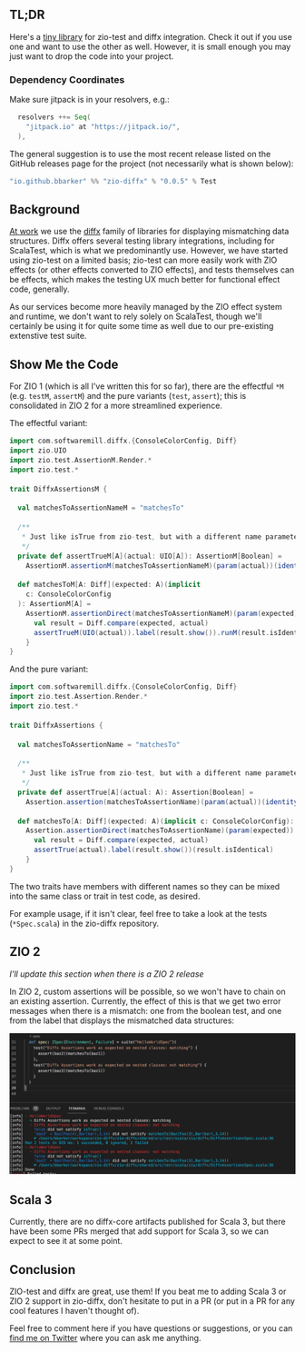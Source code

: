 ## TL;DR

Here's a [tiny library](https://github.com/bbarker/zio-diffx)
for zio-test and diffx integration. Check it out
if you use one and want to use the other as well. However,
it is small enough you may just want to drop the code into your
project.

### Dependency Coordinates

Make sure jitpack is in your resolvers, e.g.:

```scala
  resolvers ++= Seq(
    "jitpack.io" at "https://jitpack.io/",
  ),
```

The general suggestion is to use the most recent release listed on the
GitHub releases page for the project (not necessarily what is shown below):

```scala
"io.github.bbarker" %% "zio-diffx" % "0.0.5" % Test
```

## Background

[At work](https://www.linkedin.com/company/caesars-digital/mycompany/)
we use the [diffx](https://github.com/softwaremill/diffx)
family of libraries for displaying mismatching data structures.
Diffx offers several testing library integrations, including for
ScalaTest, which is what we predominantly use. However, we have
started using zio-test on a limited basis; zio-test can
more easily work with ZIO effects (or other effects converted to ZIO effects),
and tests themselves can be effects, which makes the testing UX much better
for functional effect code, generally.

As our services become
more heavily managed by the ZIO effect system and runtime, we don't want to rely solely
on ScalaTest, though we'll certainly be using it
for quite some time as well due to our pre-existing extenstive test suite.


## Show Me the Code

For ZIO 1 (which is all I've written this for so far), there are the effectful `*M`
(e.g. `testM`, `assertM`)
and the pure variants (`test`, `assert`); this is consolidated in ZIO 2 for
a more streamlined experience.

The effectful variant:

```scala
import com.softwaremill.diffx.{ConsoleColorConfig, Diff}
import zio.UIO
import zio.test.AssertionM.Render.*
import zio.test.*

trait DiffxAssertionsM {

  val matchesToAssertionNameM = "matchesTo"

  /**
   * Just like isTrue from zio-test, but with a different name parameter
   */
  private def assertTrueM[A](actual: UIO[A]): AssertionM[Boolean] =
    AssertionM.assertionM(matchesToAssertionNameM)(param(actual))(identity(UIO(_)))

  def matchesToM[A: Diff](expected: A)(implicit
    c: ConsoleColorConfig
  ): AssertionM[A] =
    AssertionM.assertionDirect(matchesToAssertionNameM)(param(expected)) { actual =>
      val result = Diff.compare(expected, actual)
      assertTrueM(UIO(actual)).label(result.show()).runM(result.isIdentical)
    }
}
```

And the pure variant:

```scala
import com.softwaremill.diffx.{ConsoleColorConfig, Diff}
import zio.test.Assertion.Render.*
import zio.test.*

trait DiffxAssertions {

  val matchesToAssertionName = "matchesTo"

  /**
   * Just like isTrue from zio-test, but with a different name parameter
   */
  private def assertTrue[A](actual: A): Assertion[Boolean] =
    Assertion.assertion(matchesToAssertionName)(param(actual))(identity(_))

  def matchesTo[A: Diff](expected: A)(implicit c: ConsoleColorConfig): Assertion[A] =
    Assertion.assertionDirect(matchesToAssertionName)(param(expected)) { actual =>
      val result = Diff.compare(expected, actual)
      assertTrue(actual).label(result.show())(result.isIdentical)
    }
}
```

The two traits have members with different names so they can be mixed into the same class
or trait in test code, as desired.

For example usage, if it isn't clear, feel free to take a look at the tests (`*Spec.scala`)
in the zio-diffx repository.

## ZIO 2

*I'll update this section when there is a ZIO 2 release*

In ZIO 2, custom assertions will be possible, so we won't have to
chain on an existing assertion. Currently, the effect of this is
that we get two error messages when there is a mismatch: one
from the boolean test, and one from the label that
displays the mismatched data structures:

![zio-diffx mismatch example](/Software/Scala/ZioDiffx/ZIO1diffx.png)


## Scala 3

Currently, there are no diffx-core artifacts published for Scala 3,
but there have been some PRs merged that add support for Scala 3,
so we can expect to see it at some point.

## Conclusion

ZIO-test and diffx are great, use them! If you beat me to adding Scala 3 or ZIO 2
support in zio-diffx, don't hesitate to put in a PR (or put in a PR for any cool features
I haven't thought of).

Feel free to comment here if you have questions or suggestions, or you can
[find me on Twitter](https://twitter.com/b_barker) where you can ask me anything.